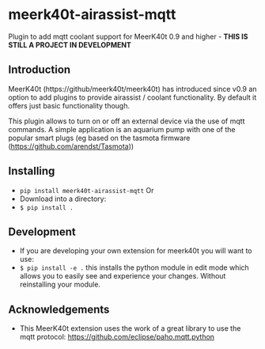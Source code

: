 # meerk40t-airassist-mqtt

Plugin to add mqtt coolant support for MeerK40t 0.9 and higher - __THIS IS STILL A PROJECT IN DEVELOPMENT__

## Introduction

MeerK40t (https://github/meerk40t/meerk40t) has introduced since v0.9 an option to add plugins to provide airassist / coolant functionality. By default it offers just basic functionality though.

This plugin allows to turn on or off an external device via the use of mqtt commands. A simple application is an aquarium pump with one of the popular smart plugs (eg based on the tasmota firmware (https://github.com/arendst/Tasmota))

## Installing

* `pip install meerk40t-airassist-mqtt`
Or
* Download into a directory:
* `$ pip install .`

## Development

* If you are developing your own extension for meerk40t you will want to use:
* `$ pip install -e .` this installs the python module in edit mode which allows you to easily see and experience your changes. Without reinstalling your module.

## Acknowledgements

* This MeerK40t extension uses the work of a great library to use the mqtt protocol: https://github.com/eclipse/paho.mqtt.python